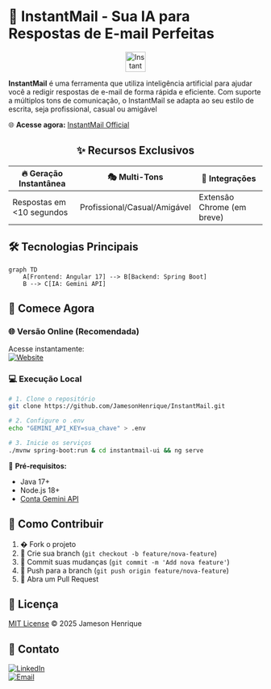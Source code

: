 # 🚀 **InstantMail - Sua IA para Respostas de E-mail Perfeitas**

<div align="center">
  <img src="instantmail-ui/public/favicon.ico" alt="InstantMail Banner" width="40px"/>
</div>


**InstantMail** é uma ferramenta  que utiliza inteligência artificial para ajudar você a redigir respostas de e-mail de forma rápida e eficiente. Com suporte a múltiplos tons de comunicação, o InstantMail se adapta ao seu estilo de escrita, seja profissional, casual ou amigável

🌐 **Acesse agora:** [InstantMail Official](https://www.instantmail.shop/)
<div align="center">
  
## ✨ **Recursos Exclusivos**

| 🔥 **Geração Instantânea** | 🎭 **Multi-Tons** | 🌈 **Integrações** |
|---------------------------|------------------|-------------------|
| Respostas em <10 segundos | Profissional/Casual/Amigável | Extensão Chrome (em breve) |

</div>

## 🛠 **Tecnologias Principais**

```mermaid
graph TD
    A[Frontend: Angular 17] --> B[Backend: Spring Boot]
    B --> C[IA: Gemini API]
```

## 🚀 **Comece Agora**

### 🌐 **Versão Online (Recomendada)**
Acesse instantamente:  
[![Website](https://img.shields.io/badge/Acessar-InstantMail-2463EA?style=for-the-badge)](https://www.instantmail.shop/)

### 💻 **Execução Local**
```bash
# 1. Clone o repositório
git clone https://github.com/JamesonHenrique/InstantMail.git

# 2. Configure o .env
echo "GEMINI_API_KEY=sua_chave" > .env

# 3. Inicie os serviços
./mvnw spring-boot:run & cd instantmail-ui && ng serve
```

📌 **Pré-requisitos:**
- Java 17+
- Node.js 18+
- [Conta Gemini API](https://ai.google.dev/)

## 🤝 **Como Contribuir**
1. � Fork o projeto
2. 🌿 Crie sua branch (`git checkout -b feature/nova-feature`)
3. 💾 Commit suas mudanças (`git commit -m 'Add nova feature'`)
4. 🚀 Push para a branch (`git push origin feature/nova-feature`)
5. 🔄 Abra um Pull Request

## 📜 **Licença**
[MIT License](LICENSE) © 2025 Jameson Henrique

## 📩 **Contato**
[![LinkedIn](https://img.shields.io/badge/Conecte_se-0077B5?style=for-the-badge&logo=linkedin)](https://linkedin.com/in/JamesonHenrique)  
[![Email](https://img.shields.io/badge/Email-D14836?style=for-the-badge&logo=gmail)](mailto:jamesonhenrique14@gmail.com)



